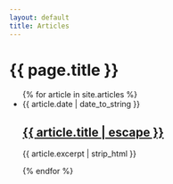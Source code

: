 ```yaml
---
layout: default
title: Articles
---
```


<div class="post-layout-container">
<div class="post-layout">
  <h1>{{ page.title }}</h1>

  <ul class="release-notes-list">
    {% for article in site.articles %}
      <li>
        <div class="post-meta-column">
          <span class="post-meta">{{ article.date | date_to_string }}</span>
        </div>
        <div class="post-details">
          <h2><a href="{{ article.url | relative_url }}">{{ article.title | escape }}
           <i class="fas fa-chevron-right fa-sm"></i>
           </a></h2>
          <div class="post-excerpt">
            <p>{{ article.excerpt | strip_html }}</p>
          </div>
        </div>
      </li>
    {% endfor %}
  </ul>
</div>
</div> 